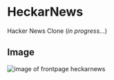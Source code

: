 # HeckarNews
Hacker News Clone (_in progress..._)

## Image
![image of frontpage heckarnews](https://i.imgur.com/XyGlApO.png)

